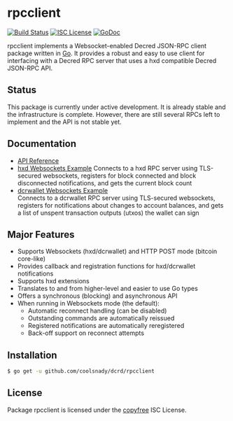 rpcclient
=========

[![Build Status](http://img.shields.io/travis/coolsnady/hxd.svg)](https://travis-ci.org/coolsnady/hxd)
[![ISC License](http://img.shields.io/badge/license-ISC-blue.svg)](http://copyfree.org)
[![GoDoc](https://img.shields.io/badge/godoc-reference-blue.svg)](http://godoc.org/github.com/coolsnady/dcrd/rpcclient)

rpcclient implements a Websocket-enabled Decred JSON-RPC client package written
in [Go](http://golang.org/).  It provides a robust and easy to use client for
interfacing with a Decred RPC server that uses a hxd compatible Decred
JSON-RPC API.

## Status

This package is currently under active development.  It is already stable and
the infrastructure is complete.  However, there are still several RPCs left to
implement and the API is not stable yet.

## Documentation

* [API Reference](http://godoc.org/github.com/coolsnady/dcrd/rpcclient)
* [hxd Websockets Example](https://github.com/coolsnady/dcrd/tree/master/rpcclient/examples/dcrdwebsockets)
  Connects to a hxd RPC server using TLS-secured websockets, registers for
  block connected and block disconnected notifications, and gets the current
  block count
* [dcrwallet Websockets Example](https://github.com/coolsnady/dcrd/tree/master/rpcclient/examples/dcrwalletwebsockets)  
  Connects to a dcrwallet RPC server using TLS-secured websockets, registers for
  notifications about changes to account balances, and gets a list of unspent
  transaction outputs (utxos) the wallet can sign

## Major Features

* Supports Websockets (hxd/dcrwallet) and HTTP POST mode (bitcoin core-like)
* Provides callback and registration functions for hxd/dcrwallet notifications
* Supports hxd extensions
* Translates to and from higher-level and easier to use Go types
* Offers a synchronous (blocking) and asynchronous API
* When running in Websockets mode (the default):
  * Automatic reconnect handling (can be disabled)
  * Outstanding commands are automatically reissued
  * Registered notifications are automatically reregistered
  * Back-off support on reconnect attempts

## Installation

```bash
$ go get -u github.com/coolsnady/dcrd/rpcclient
```

## License

Package rpcclient is licensed under the [copyfree](http://copyfree.org) ISC
License.
